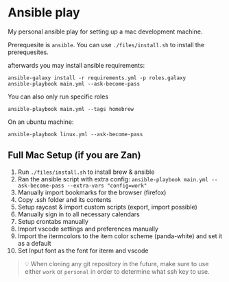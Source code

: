 # Ansible play

My personal ansible play for setting up a mac development machine.

Prerequesite is `ansible`. You can use `./files/install.sh` to install the prerequesites.

afterwards you may install ansible requirements:

```shell
ansible-galaxy install -r requirements.yml -p roles.galaxy
ansible-playbook main.yml --ask-become-pass
```

You can also only run specific roles

```shell
ansible-playbook main.yml --tags homebrew
```

On an ubuntu machine:

```shell
ansible-playbook linux.yml --ask-become-pass
```

## Full Mac Setup (if you are Zan)

1. Run `./files/install.sh` to install brew & ansible
2. Ran the ansible script with extra config: `ansible-playbook main.yml --ask-become-pass --extra-vars "config=work"`
3. Manually import bookmarks for the browser (firefox)
4. Copy .ssh folder and its contents
5. Setup raycast & import custom scripts (export, import possible)
6. Manually sign in to all necessary calendars
7. Setup crontabs manually
8. Import vscode settings and preferences manually
9. Import the itermcolors to the item color scheme (panda-white) and set it as a default
10. Set Input font as the font for iterm and vscode

> 💡 When cloning any git repository in the future, make sure to use either `work` or `personal` in order to determine what ssh key to use.
